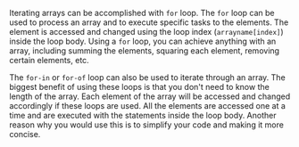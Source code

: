 Iterating arrays can be accomplished with `for` loop. The `for` loop can be used to process an array and to execute specific tasks to the elements. The element is accessed and changed using the loop index (`arrayname[index]`) inside the loop body. Using a `for` loop, you can achieve anything with an array, including summing the elements, squaring each element, removing certain elements, etc.

The `for-in` or `for-of` loop can also be used to iterate through an array. The biggest benefit of using these loops is that you don't need to know the length of the array. Each element of the array will be accessed and changed accordingly if these loops are used. All the elements are accessed one at a time and are executed with the statements inside the loop body. Another reason why you would use this is to simplify your code and making it more concise.